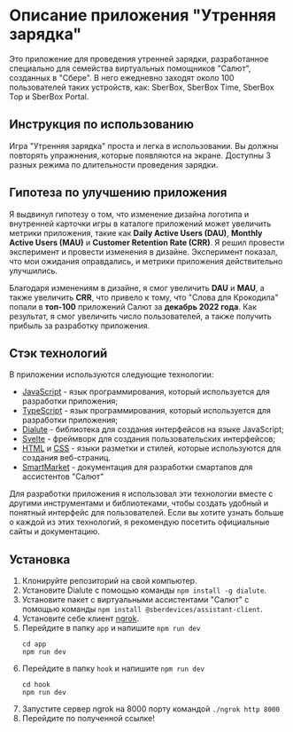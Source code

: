 # Описание приложения "Утренняя зарядка"

Это приложение для проведения утренней зарядки, разработанное специально для семейства виртуальных помощников "Салют", созданных в "Сбере". В него ежедневно заходят около 100 пользователей таких устройств, как: SberBox, SberBox Time, SberBox Top и SberBox Portal.

## Инструкция по использованию

Игра "Утренняя зарядка" проста и легка в использовании. Вы должны повторять упражнения, которые появляются на экране. Доступны 3 разных режима по длительности проведения зарядки.

## Гипотеза по улучшению приложения

Я выдвинул гипотезу о том, что изменение дизайна логотипа и внутренней карточки игры в каталоге приложений может увеличить метрики приложения, такие как **Daily Active Users (DAU)**, **Monthly Active Users (MAU)** и **Customer Retention Rate (CRR)**. Я решил провести эксперимент и провести изменения в дизайне. Эксперимент показал, что мои ожидания оправдались, и метрики приложения действительно улучшились.

Благодаря изменениям в дизайне, я смог увеличить **DAU** и **MAU**, а также увеличить **CRR**, что привело к тому, что "Слова для Крокодила" попали в **топ-100** приложений Салют за **декабрь 2022 года**. Как результат, я смог увеличить число пользователей, а также получить прибыль за разработку приложения.

## Стэк технологий

В приложении используются следующие технологии:

- [JavaScript](https://developer.mozilla.org/en-US/docs/Web/JavaScript) - язык программирования, который используется для разработки приложения;
- [TypeScript](https://www.typescriptlang.org/docs/) - язык программирования, который используется для разработки приложения; 
- [Dialute](https://github.com/Dikower/Dialute) - библиотека для создания интерфейсов на языке JavaScript;
- [Svelte](https://svelte.dev/docs) - фреймворк для создания пользовательских интерфейсов;
- [HTML](https://developer.mozilla.org/en-US/docs/Web/HTML) и [CSS](https://developer.mozilla.org/en-US/docs/Web/CSS) - языки разметки и стилей, которые используются для создания веб-страниц.
- [SmartMarket](https://developers.sber.ru/docs/) - документация для разработки смартапов для ассистентов "Салют"

Для разработки приложения я использовал эти технологии вместе с другими инструментами и библиотеками, чтобы создать удобный и понятный интерфейс для пользователей. Если вы хотите узнать больше о каждой из этих технологий, я рекомендую посетить официальные сайты и документацию.

## Установка

1. Клонируйте репозиторий на свой компьютер.
2. Установите Dialute с помощью команды `npm install -g dialute`.
3. Установите пакет с виртуальными ассистентами "Салют" с помощью команды `npm install @sberdevices/assistant-client`.
4. Установите себе клиент [ngrok](https://ngrok.com).
6. Перейдите в папку `app` и напишите `npm run dev`
   ```
   cd app
   npm run dev
      ```
6. Перейдите в папку `hook` и напишите `npm run dev`
   ```
   cd hook
   npm run dev
   ```
 7. Запустите сервер ngrok на 8000 порту командой `./ngrok http 8000`
 8. Перейдите по полученной ссылке!
